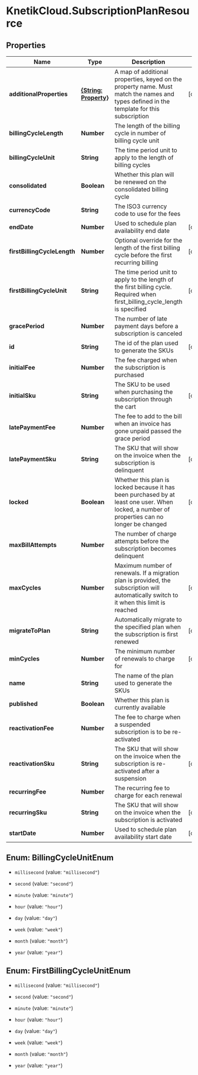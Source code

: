 # KnetikCloud.SubscriptionPlanResource

## Properties
Name | Type | Description | Notes
------------ | ------------- | ------------- | -------------
**additionalProperties** | [**{String: Property}**](Property.md) | A map of additional properties, keyed on the property name.  Must match the names and types defined in the template for this subscription | [optional] 
**billingCycleLength** | **Number** | The length of the billing cycle in number of billing cycle unit | 
**billingCycleUnit** | **String** | The time period unit to apply to the length of billing cycles | 
**consolidated** | **Boolean** | Whether this plan will be renewed on the consolidated billing cycle | 
**currencyCode** | **String** | The ISO3 currency code to use for the fees | 
**endDate** | **Number** | Used to schedule plan availability end date | [optional] 
**firstBillingCycleLength** | **Number** | Optional override for the length of the first billing cycle before the first recurring billing | [optional] 
**firstBillingCycleUnit** | **String** | The time period unit to apply to the length of the first billing cycle. Required when first_billing_cycle_length is specified | [optional] 
**gracePeriod** | **Number** | The number of late payment days before a subscription is canceled | 
**id** | **String** | The id of the plan used to generate the SKUs | [optional] 
**initialFee** | **Number** | The fee charged when the subscription is purchased | 
**initialSku** | **String** | The SKU to be used when purchasing the subscription through the cart | [optional] 
**latePaymentFee** | **Number** | The fee to add to the bill when an invoice has gone unpaid passed the grace period | 
**latePaymentSku** | **String** | The SKU that will show on the invoice when the subscription is delinquent | [optional] 
**locked** | **Boolean** | Whether this plan is locked because it has been purchased by at least one user.  When locked, a number of properties can no longer be changed | [optional] 
**maxBillAttempts** | **Number** | The number of charge attempts before the subscription becomes delinquent | 
**maxCycles** | **Number** | Maximum number of renewals. If a migration plan is provided, the subscription will automatically switch to it when this limit is reached | [optional] 
**migrateToPlan** | **String** | Automatically migrate to the specified plan when the subscription is first renewed | [optional] 
**minCycles** | **Number** | The minimum number of renewals to charge for | [optional] 
**name** | **String** | The name of the plan used to generate the SKUs | 
**published** | **Boolean** | Whether this plan is currently available | 
**reactivationFee** | **Number** | The fee to charge when a suspended subscription is to be re-activated | 
**reactivationSku** | **String** | The SKU that will show on the invoice when the subscription is re-activated after a suspension | [optional] 
**recurringFee** | **Number** | The recurring fee to charge for each renewal | 
**recurringSku** | **String** | The SKU that will show on the invoice when the subscription is activated | [optional] 
**startDate** | **Number** | Used to schedule plan availability start date | [optional] 


<a name="BillingCycleUnitEnum"></a>
## Enum: BillingCycleUnitEnum


* `millisecond` (value: `"millisecond"`)

* `second` (value: `"second"`)

* `minute` (value: `"minute"`)

* `hour` (value: `"hour"`)

* `day` (value: `"day"`)

* `week` (value: `"week"`)

* `month` (value: `"month"`)

* `year` (value: `"year"`)




<a name="FirstBillingCycleUnitEnum"></a>
## Enum: FirstBillingCycleUnitEnum


* `millisecond` (value: `"millisecond"`)

* `second` (value: `"second"`)

* `minute` (value: `"minute"`)

* `hour` (value: `"hour"`)

* `day` (value: `"day"`)

* `week` (value: `"week"`)

* `month` (value: `"month"`)

* `year` (value: `"year"`)




